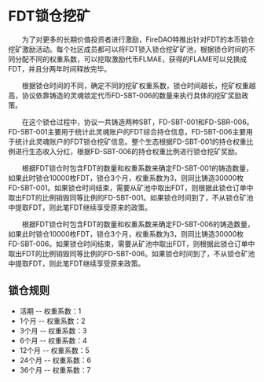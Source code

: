 # FDT锁仓挖矿

&emsp;&emsp;为了对更多的长期价值投资者进行激励，FireDAO特推出针对FDT的本币锁仓挖矿激励活动。每个社区成员都可以将FDT锁入锁仓挖矿矿池，根据锁仓时间的不同分配不同的权重系数，可以挖取激励代币FLMAE，获得的FLAME可以兑换成FDT，并且分两年时间释放完毕。

&emsp;&emsp;根据锁仓时间的不同，确定不同的挖矿权重系数，锁仓时间越长，挖矿权重越高，协议依靠铸造的灵魂锁定代币FD-SBT-006的数量来执行具体的挖矿奖励政策。

&emsp;&emsp;在这个锁仓过程中，协议一共铸造两种SBT，FD-SBT-001和FD-SBR-006。FD-SBT-001主要用于统计此灵魂账户的FDT综合持仓信息，FD-SBT-006主要用于统计此灵魂账户的FDT锁仓挖矿信息。整个生态根据FD-SBT-001的持仓权重比例进行生态收入分红，根据FD-SBT-006的持仓权重比例进行锁仓挖矿奖励。

&emsp;&emsp;根据FDT锁仓时包含FDT的数量和权重系数来确定FD-SBT-001的铸造数量，如果此时锁仓10000枚FDT，锁仓3个月，权重系数为3，则同比铸造30000枚FD-SBT-001。如果锁仓时间结束，需要从矿池中取出FDT，则根据此锁仓订单中取出FDT的比例销毁同等比例的FD-SBT-001。如果锁仓时间到了，不从锁仓矿池中提取FDT，则此笔FDT继续享受原来的政策。

&emsp;&emsp;根据FDT锁仓时包含FDT的数量和权重系数来确定FD-SBT-006的铸造数量，如果此时锁仓10000枚FDT，锁仓3个月，权重系数为3，则同比铸造30000枚FD-SBT-006。如果锁仓时间结束，需要从矿池中取出FDT，则根据此锁仓订单中取出FDT的比例销毁同等比例的FD-SBT-006。如果锁仓时间到了，不从锁仓矿池中提取FDT，则此笔FDT继续享受原来政策。

## 锁仓规则

- 活期 -- 权重系数：1
- 1个月 -- 权重系数：2
- 3个月 -- 权重系数：3
- 6个月 -- 权重系数：4
- 12个月 -- 权重系数：5
- 24个月 -- 权重系数：6
- 36个月 -- 权重系数：7
